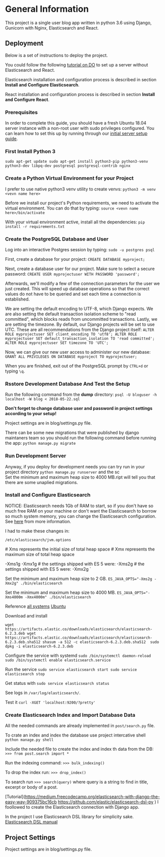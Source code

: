 # General Information

This project is a single user blog app written in python 3.6 using Django, Gunicorn with Nginx, Elasticsearch and React.

## Deployment

Below is a set of instructions to deploy the project.

You could follow the following [tutorial on DO](https://www.digitalocean.com/community/tutorials/how-to-set-up-django-with-postgres-nginx-and-gunicorn-on-ubuntu-16-04) to set up a server without Elasticsearch and React.

Elasticsearch installation and configuration process is described in section **Install and Configure Elasticsearch**.

React installation and configuration process is described in section **Install and Configure React**.

### Prerequisites

In order to complete this guide, you should have a fresh Ubuntu 18.04 server instance with a non-root user with sudo privileges configured. You can learn how to set this up by running through our [initial server setup guide](https://www.digitalocean.com/community/tutorials/initial-server-setup-with-ubuntu-18-04).

### First Install Python 3

`
sudo apt-get update
sudo apt-get install python3-pip python3-venv python3-dev libpq-dev postgresql postgresql-contrib nginx
`

### Create a Python Virtual Environment for your Project

I prefer to use native python3 venv utility to create venvs:
`python3 -m venv <vevn name here>`

Before we install our project's Python requirements, we need to activate the virtual environment. You can do that by typing:
`source <vevn name here>/bin/activate`

With your virtual environment active, install all the dependencies:
`pip install -r requirements.txt`

### Create the PostgreSQL Database and User

Log into an interactive Postgres session by typing:
`sudo -u postgres psql`

First, create a database for your project:
`CREATE DATABASE myproject;`

Next, create a database user for our project. Make sure to select a secure password:
`CREATE USER myprojectuser WITH PASSWORD 'password';`

Afterwards, we'll modify a few of the connection parameters for the user we just created. This will speed up database operations so that the correct values do not have to be queried and set each time a connection is established.

We are setting the default encoding to UTF-8, which Django expects. We are also setting the default transaction isolation scheme to "read committed", which blocks reads from uncommitted transactions. Lastly, we are setting the timezone. By default, our Django projects will be set to use UTC. These are all recommendations from the Django project itself:
`ALTER ROLE myprojectuser SET client_encoding TO 'utf8';
ALTER ROLE myprojectuser SET default_transaction_isolation TO 'read committed';
ALTER ROLE myprojectuser SET timezone TO 'UTC';`

Now, we can give our new user access to administer our new database:
`GRANT ALL PRIVILEGES ON DATABASE myproject TO myprojectuser;`

When you are finished, exit out of the PostgreSQL prompt by `CTRL+d` or typing `\q`.


### Rsstore Development Database And Test the Setup

Run the following command from the **dump** directory:
`psql -U bloguser -h localhost -W blog < 2018-05-22.sql`

**Don't forget to change database user and password in project settings according to your setup!**

Project settings are in blog/settings.py file.

There can be some new migrations that were published by django maintaners team so you should run the following command before running the app:
`python manage.py migrate`

### Run Development Server

Anyway, if you deploy for development needs you can try run in your project directory
`python manage.py runserver`
and the sc	
Set the minimum and maximum heap size to 4000 MB.ript will tell you that there are some unaplied migrations.

### Install and Configure Elasticsearch


NOTICE:
Elasticsearch needs 1Gb of RAM to start, so if you don't have so much free RAM on your machine or don't want the Elasticsearch to borrow so much system memory, you can change the Elasticsearch configuration. See [here](https://www.elastic.co/guide/en/elasticsearch/reference/current/heap-size.html) from more information.

I had to make these changes in:

`/etc/elasticsearch/jvm.options`


\# Xms represents the initial size of total heap space
\# Xmx represents the maximum size of total heap space

-Xms1g 
-Xmx1g 
\# the settings shipped with ES 5 were: -Xms2g
\# the settings shipped with ES 5 were: -Xmx2g
`

Set the minimum and maximum heap size to 2 GB.
`ES_JAVA_OPTS="-Xms2g -Xmx2g" ./bin/elasticsearch`
	
Set the minimum and maximum heap size to 4000 MB.
`ES_JAVA_OPTS="-Xms4000m -Xmx4000m" ./bin/elasticsearch`


Reference
[all systems](https://www.elastic.co/guide/en/elasticsearch/reference/current/install-elasticsearch.html)
[Ubuntu](https://www.elastic.co/guide/en/elasticsearch/reference/current/deb.html)

Download and install

`
wget https://artifacts.elastic.co/downloads/elasticsearch/elasticsearch-6.2.3.deb
wget https://artifacts.elastic.co/downloads/elasticsearch/elasticsearch-6.2.3.deb.sha512
shasum -a 512 -c elasticsearch-6.2.3.deb.sha512 
sudo dpkg -i elasticsearch-6.2.3.deb
`

Configure the service with systemd
`
sudo /bin/systemctl daemon-reload
sudo /bin/systemctl enable elasticsearch.service
`

Run the service
`
sudo service elasticsearch start
sudo service elasticsearch stop
`

Get status with
`
sudo service elasticsearch status
`

See logs in `/var/log/elasticsearch/`.

Test it
`
curl -XGET 'localhost:9200/?pretty'
`

### Create Elasticsearch Index and Import Database Data

All the needed commands are already implemented in `post/search.py` file.


To crate an index and index the database use project intercative shell
`python manage.py shell`

Include the needed file to create the index and index th data from the DB:
`>>> from post.search import *`

Run the indexing command:
`>>> bulk_indexing()`

To drop the index run:
`>>> drop_index()`

To search run
`>>> search(query)`
where query is a string to find in title, excerpt or body of a post.


[Tutorial](https://medium.freecodecamp.org/elasticsearch-with-django-the-easy-way-909375bc16cb
https://github.com/elastic/elasticsearch-dsl-py
) I foollowed to create the Elasticsearch connection with Django app.

In the project I use Elasticsearch DSL library for simplicity sake.
[Elasticsearch DSL manual](https://elasticsearch-dsl.readthedocs.io/en/latest/)

## Project Settings

Project settings are in blog/settings.py file.


